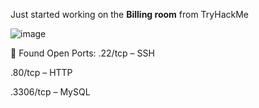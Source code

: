  Just started working on the **Billing room** from TryHackMe

![image](https://github.com/user-attachments/assets/64db36c9-e782-4f03-b5e3-c270999666e0)

🎯 Found Open Ports:
.22/tcp – SSH

.80/tcp – HTTP

.3306/tcp – MySQL
